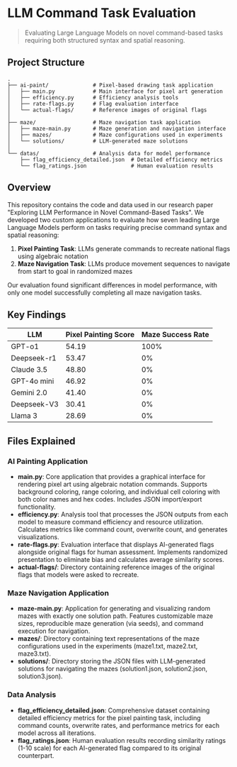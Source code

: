 

# LLM Command Task Evaluation

> Evaluating Large Language Models on novel command-based tasks requiring both structured syntax and spatial reasoning.

## Project Structure

```
.
├── ai-paint/              # Pixel-based drawing task application
│   ├── main.py            # Main interface for pixel art generation
│   ├── efficiency.py      # Efficiency analysis tools
│   ├── rate-flags.py      # Flag evaluation interface
│   └── actual-flags/      # Reference images of original flags
│
├── maze/                  # Maze navigation task application
│   ├── maze-main.py       # Maze generation and navigation interface
│   ├── mazes/             # Maze configurations used in experiments
│   └── solutions/         # LLM-generated maze solutions
│
└── datas/                 # Analysis data for model performance
    ├── flag_efficiency_detailed.json  # Detailed efficiency metrics
    └── flag_ratings.json              # Human evaluation results
```

## Overview

This repository contains the code and data used in our research paper "Exploring LLM Performance in Novel Command-Based Tasks". We developed two custom applications to evaluate how seven leading Large Language Models perform on tasks requiring precise command syntax and spatial reasoning:

1. **Pixel Painting Task**: LLMs generate commands to recreate national flags using algebraic notation
2. **Maze Navigation Task**: LLMs produce movement sequences to navigate from start to goal in randomized mazes

Our evaluation found significant differences in model performance, with only one model successfully completing all maze navigation tasks.

## Key Findings

| LLM | Pixel Painting Score | Maze Success Rate |
|-----|----------------------|-------------------|
| GPT-o1 | 54.19 | 100% |
| Deepseek-r1 | 53.47 | 0% |
| Claude 3.5 | 48.80 | 0% |
| GPT-4o mini | 46.92 | 0% |
| Gemini 2.0 | 41.40 | 0% |
| Deepseek-V3 | 30.41 | 0% |
| Llama 3 | 28.69 | 0% |

## Files Explained

### AI Painting Application
- **main.py**: Core application that provides a graphical interface for rendering pixel art using algebraic notation commands. Supports background coloring, range coloring, and individual cell coloring with both color names and hex codes. Includes JSON import/export functionality.
- **efficiency.py**: Analysis tool that processes the JSON outputs from each model to measure command efficiency and resource utilization. Calculates metrics like command count, overwrite count, and generates visualizations.
- **rate-flags.py**: Evaluation interface that displays AI-generated flags alongside original flags for human assessment. Implements randomized presentation to eliminate bias and calculates average similarity scores.
- **actual-flags/**: Directory containing reference images of the original flags that models were asked to recreate.

### Maze Navigation Application
- **maze-main.py**: Application for generating and visualizing random mazes with exactly one solution path. Features customizable maze sizes, reproducible maze generation (via seeds), and command execution for navigation.
- **mazes/**: Directory containing text representations of the maze configurations used in the experiments (maze1.txt, maze2.txt, maze3.txt).
- **solutions/**: Directory storing the JSON files with LLM-generated solutions for navigating the mazes (solution1.json, solution2.json, solution3.json).

### Data Analysis
- **flag_efficiency_detailed.json**: Comprehensive dataset containing detailed efficiency metrics for the pixel painting task, including command counts, overwrite rates, and performance metrics for each model across all iterations.
- **flag_ratings.json**: Human evaluation results recording similarity ratings (1-10 scale) for each AI-generated flag compared to its original counterpart.
